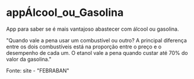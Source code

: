 # appÁlcool_ou_Gasolina
App para saber se é mais vantajoso abastecer com álcool ou gasolina.

"Quando vale a pena usar um combustível ou outro?
A principal diferença entre os dois combustíveis está na proporção entre o preço e o desempenho de cada um. 
O etanol vale a pena quando custar até 70% do valor da gasolina."

Fonte: site - "FEBRABAN"


